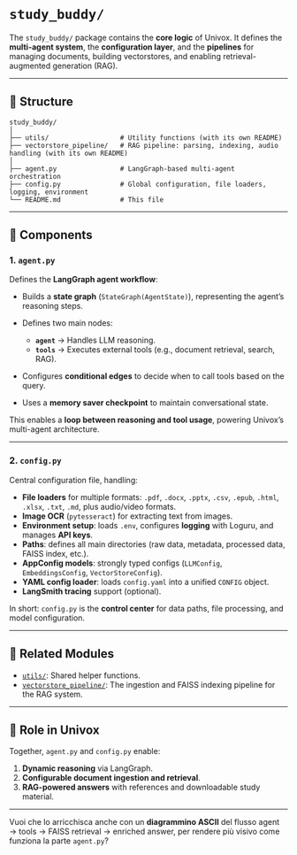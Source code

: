 # `study_buddy/`

The `study_buddy/` package contains the **core logic** of Univox.
It defines the **multi-agent system**, the **configuration layer**, and the **pipelines** for managing documents, building vectorstores, and enabling retrieval-augmented generation (RAG).

---

## 📂 Structure

```
study_buddy/
│
├── utils/                  # Utility functions (with its own README)
├── vectorstore_pipeline/   # RAG pipeline: parsing, indexing, audio handling (with its own README)
│
├── agent.py                # LangGraph-based multi-agent orchestration
├── config.py               # Global configuration, file loaders, logging, environment
└── README.md               # This file
```

---

## 🧩 Components

### 1. `agent.py`

Defines the **LangGraph agent workflow**:

* Builds a **state graph** (`StateGraph(AgentState)`), representing the agent’s reasoning steps.
* Defines two main nodes:

  * **`agent`** → Handles LLM reasoning.
  * **`tools`** → Executes external tools (e.g., document retrieval, search, RAG).
* Configures **conditional edges** to decide when to call tools based on the query.
* Uses a **memory saver checkpoint** to maintain conversational state.

This enables a **loop between reasoning and tool usage**, powering Univox’s multi-agent architecture.

---

### 2. `config.py`

Central configuration file, handling:

* **File loaders** for multiple formats:
  `.pdf`, `.docx`, `.pptx`, `.csv`, `.epub`, `.html`, `.xlsx`, `.txt`, `.md`, plus audio/video formats.
* **Image OCR** (`pytesseract`) for extracting text from images.
* **Environment setup**: loads `.env`, configures **logging** with Loguru, and manages **API keys**.
* **Paths**: defines all main directories (raw data, metadata, processed data, FAISS index, etc.).
* **AppConfig models**: strongly typed configs (`LLMConfig`, `EmbeddingsConfig`, `VectorStoreConfig`).
* **YAML config loader**: loads `config.yaml` into a unified `CONFIG` object.
* **LangSmith tracing** support (optional).

In short: `config.py` is the **control center** for data paths, file processing, and model configuration.

---

## 🔗 Related Modules

* [`utils/`](../utils/README.md): Shared helper functions.
* [`vectorstore_pipeline/`](../vectorstore_pipeline/README.md): The ingestion and FAISS indexing pipeline for the RAG system.

---

## 🚀 Role in Univox

Together, `agent.py` and `config.py` enable:

1. **Dynamic reasoning** via LangGraph.
2. **Configurable document ingestion and retrieval**.
3. **RAG-powered answers** with references and downloadable study material.

---

Vuoi che lo arricchisca anche con un **diagrammino ASCII** del flusso agent → tools → FAISS retrieval → enriched answer, per rendere più visivo come funziona la parte `agent.py`?
